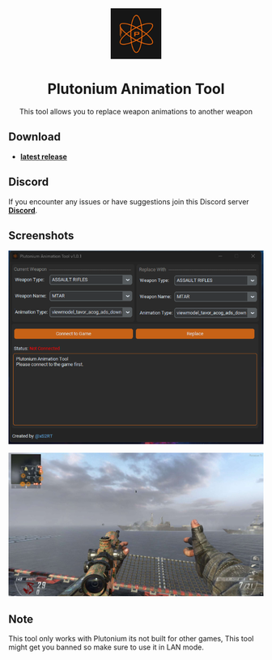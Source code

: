 <div align="center">
  <a href="https://github.com/xS2RT/Plutonium-Animation-Tool">
    <img src="Plutonium.png" height="100">
  </a>
  <!-- Title -->
  <h1>Plutonium Animation Tool</h1>
  
  <!-- Short Description -->
  <p>This tool allows you to replace weapon animations to another weapon</p>
  
</div>

## Download

- **[latest release](https://github.com/xS2RT/Plutonium-Animation-Tool/releases)**

## Discord

If you encounter any issues or have suggestions join this Discord server **[Discord](http://dsc.gg/chry)**.

## Screenshots

![Screenshot_1.png](/Screenshot_1.png)

![Screenshot_2.png](/Screenshot_2.png)

## Note

This tool only works with Plutonium its not built for other games, This tool might get you banned so make sure to use it in LAN mode.
